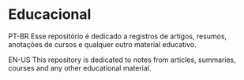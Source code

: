# Educacional

PT-BR
Esse repositório é dedicado a registros de artigos, resumos, anotações de cursos e qualquer outro material educativo.

EN-US
This repository is dedicated to notes from articles, summaries, courses and any other educational material.

